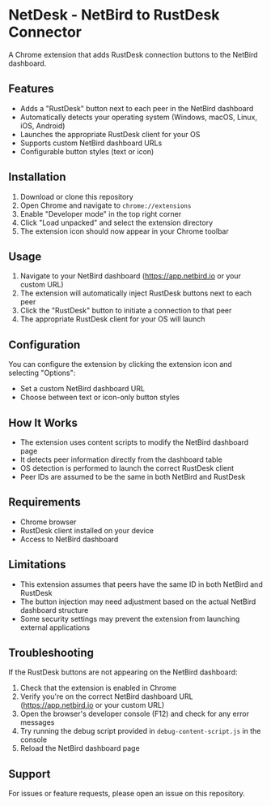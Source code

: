 # NetDesk - NetBird to RustDesk Connector

A Chrome extension that adds RustDesk connection buttons to the NetBird dashboard.

## Features

- Adds a "RustDesk" button next to each peer in the NetBird dashboard
- Automatically detects your operating system (Windows, macOS, Linux, iOS, Android)
- Launches the appropriate RustDesk client for your OS
- Supports custom NetBird dashboard URLs
- Configurable button styles (text or icon)

## Installation

1. Download or clone this repository
2. Open Chrome and navigate to `chrome://extensions`
3. Enable "Developer mode" in the top right corner
4. Click "Load unpacked" and select the extension directory
5. The extension icon should now appear in your Chrome toolbar

## Usage

1. Navigate to your NetBird dashboard (https://app.netbird.io or your custom URL)
2. The extension will automatically inject RustDesk buttons next to each peer
3. Click the "RustDesk" button to initiate a connection to that peer
4. The appropriate RustDesk client for your OS will launch

## Configuration

You can configure the extension by clicking the extension icon and selecting "Options":

- Set a custom NetBird dashboard URL
- Choose between text or icon-only button styles

## How It Works

- The extension uses content scripts to modify the NetBird dashboard page
- It detects peer information directly from the dashboard table
- OS detection is performed to launch the correct RustDesk client
- Peer IDs are assumed to be the same in both NetBird and RustDesk

## Requirements

- Chrome browser
- RustDesk client installed on your device
- Access to NetBird dashboard

## Limitations

- This extension assumes that peers have the same ID in both NetBird and RustDesk
- The button injection may need adjustment based on the actual NetBird dashboard structure
- Some security settings may prevent the extension from launching external applications

## Troubleshooting

If the RustDesk buttons are not appearing on the NetBird dashboard:

1. Check that the extension is enabled in Chrome
2. Verify you're on the correct NetBird dashboard URL (https://app.netbird.io or your custom URL)
3. Open the browser's developer console (F12) and check for any error messages
4. Try running the debug script provided in `debug-content-script.js` in the console
5. Reload the NetBird dashboard page

## Support

For issues or feature requests, please open an issue on this repository.
